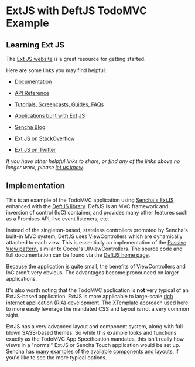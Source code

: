 # ExtJS with DeftJS TodoMVC Example


## Learning Ext JS

The [Ext JS website](http://sencha.com/products/extjs) is a great resource for getting started.

Here are some links you may find helpful:

* [Documentation](http://docs.sencha.com/extjs/4.2.0)
* [API Reference](http://docs.sencha.com/extjs/4.1.3)
* [Tutorials, Screencasts, Guides, FAQs](http://www.sencha.com/learn/extjs)
* [Applications built with Ext JS](http://docs.sencha.com/extjs/4.2.0/extjs-build/examples)
* [Sencha Blog](http://www.sencha.com/blog)

* [Ext JS on StackOverflow](http://stackoverflow.com/questions/tagged/extjs)
* [Ext JS on Twitter](http://twitter.com/extjs)

_If you have other helpful links to share, or find any of the links above no longer work, please [let us know](https://github.com/tastejs/tobuymvc/issues)._


## Implementation

This is an example of the TodoMVC application using [Sencha's ExtJS](http://www.sencha.com/) enhanced with the [DeftJS library](http://deftjs.org/). DeftJS is an MVC framework and inversion of control (IoC) container, and provides many other features such as a Promises API, live event listeners, etc.

Instead of the singleton-based, stateless controllers promoted by Sencha's built-in MVC system, DeftJS uses ViewControllers which are dynamically attached to each view. This is essentially an implementation of the [Passive View pattern](http://martinfowler.com/eaaDev/PassiveScreen.html), similar to Cocoa's UIViewControllers. The source code and full documentation can be found via the [DeftJS home page](http://deftjs.org/).

Because the application is quite small, the benefits of ViewControllers and IoC aren't very obvious. The advantages become pronounced on larger applications.

It's also worth noting that the TodoMVC application is **not** very typical of an ExtJS-based application. ExtJS is more applicable to large-scale [rich internet application (RIA)](http://en.wikipedia.org/wiki/Rich_Internet_application) development. The XTemplate approach used here to more easily leverage the mandated CSS and layout is not a very common sight.

ExtJS has a very advanced layout and component system, along with full-blown SASS-based themes. So while this example looks and functions exactly as the TodoMVC App Specification mandates, this isn't really how views in a "normal" ExtJS or Sencha Touch application would be set up. Sencha has [many examples of the available components and layouts](http://docs.sencha.com/ext-js/4-1/#!/example), if you'd like to see the more typical options.
